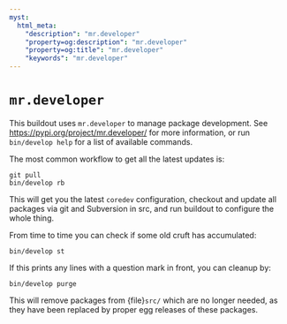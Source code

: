 ```yaml
---
myst:
  html_meta:
    "description": "mr.developer"
    "property=og:description": "mr.developer"
    "property=og:title": "mr.developer"
    "keywords": "mr.developer"
---
```


# `mr.developer`

This buildout uses `mr.developer` to manage package development.
See https://pypi.org/project/mr.developer/ for more information, or run `bin/develop help` for a list of available commands.

The most common workflow to get all the latest updates is:

```shell
git pull
bin/develop rb
```

This will get you the latest `coredev` configuration, checkout and update all packages via git and Subversion in src, and run buildout to configure the whole thing.

From time to time you can check if some old cruft has accumulated:

```shell
bin/develop st
```

If this prints any lines with a question mark in front, you can cleanup by:

```shell
bin/develop purge
```

This will remove packages from {file}`src/` which are no longer needed, as they have been replaced by proper egg releases of these packages.

